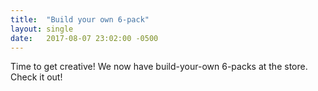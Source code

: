 ```yaml
---
title:  "Build your own 6-pack"
layout: single
date:   2017-08-07 23:02:00 -0500
---
```


Time to get creative! We now have build-your-own 6-packs at the store. Check it out!